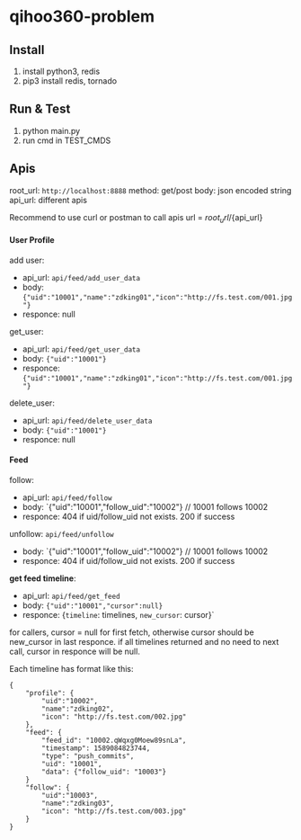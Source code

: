 # qihoo360-problem


## Install

1. install python3, redis
2. pip3 install redis, tornado

## Run & Test
1. python main.py
2. run cmd in TEST_CMDS

## Apis

root_url: `http://localhost:8888`
method: get/post
body: json encoded string
api_url: different apis

Recommend to use curl or postman to call apis
url = ${root_url}/${api_url}

#### User Profile

add user:
* api_url: `api/feed/add_user_data`
* body: `{"uid":"10001","name":"zdking01","icon":"http://fs.test.com/001.jpg"}`
* responce: null

get_user:
* api_url: `api/feed/get_user_data`
* body: `{"uid":"10001"}`
* responce: `{"uid":"10001","name":"zdking01","icon":"http://fs.test.com/001.jpg"}`

delete_user:
* api_url: `api/feed/delete_user_data`
* body: `{"uid":"10001"}`
* responce: null

#### Feed

follow:
* api_url: `api/feed/follow`
* body: `{"uid":"10001","follow_uid":"10002"} // 10001 follows 10002
* responce: 404 if uid/follow_uid not exists. 200 if success

unfollow: `api/feed/unfollow`
* body: `{"uid":"10001","follow_uid":"10002"} // 10001 follows 10002
* responce: 404 if uid/follow_uid not exists. 200 if success

**get feed timeline**:
* api_url: `api/feed/get_feed`
* body: `{"uid":"10001","cursor":null}`
* responce: {`timeline`: timelines, `new_cursor`: cursor}`

for callers, cursor = null for first fetch, otherwise cursor should be new_cursor in last responce. 
if all timelines returned and no need to next call, cursor in responce will be null.  

Each timeline has format like this:
```
{
    "profile": {
        "uid":"10002", 
        "name":"zdking02", 
        "icon": "http://fs.test.com/002.jpg"
    },
    "feed": {
        "feed_id": "10002.qWqxg0Moew89snLa", 
        "timestamp": 1589084823744, 
        "type": "push_commits", 
        "uid": "10001", 
        "data": {"follow_uid": "10003"}
    }
    "follow": {
        "uid":"10003", 
        "name":"zdking03", 
        "icon": "http://fs.test.com/003.jpg"
    }
}
```



